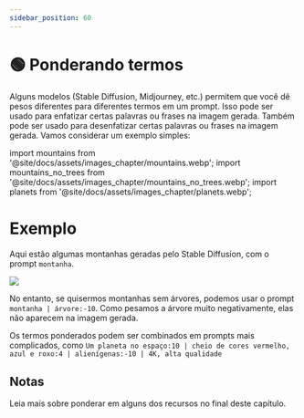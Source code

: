 ```yaml
---
sidebar_position: 60
---
```


# 🟢 Ponderando termos

Alguns modelos (Stable Diffusion, Midjourney, etc.) permitem que você dê pesos diferentes para diferentes termos em um prompt. Isso pode ser usado para enfatizar certas palavras ou frases na imagem gerada. Também pode ser usado para desenfatizar certas palavras ou frases na imagem gerada. Vamos considerar um exemplo simples:

import mountains from '@site/docs/assets/images_chapter/mountains.webp';
import mountains_no_trees from '@site/docs/assets/images_chapter/mountains_no_trees.webp';
import planets from '@site/docs/assets/images_chapter/planets.webp';

# Exemplo

Aqui estão algumas montanhas geradas pelo Stable Diffusion, com o prompt `montanha`.

<div style={{textAlign: 'center'}}>
  <img src={mountains} style={{width: "350px"}}/>
</div>

No entanto, se quisermos montanhas sem árvores, podemos usar o prompt `montanha | árvore:-10`. Como pesamos a árvore muito negativamente, elas não aparecem na imagem gerada.

<div style={{textAlign: 'center'}}>
  <LazyLoadImage src={mountains_no_trees} style={{width: "350px"}} />
</div>

Os termos ponderados podem ser combinados em prompts mais complicados, como 
`Um planeta no espaço:10 | cheio de cores vermelho, azul e roxo:4 | alienígenas:-10 | 4K, alta qualidade`

<div style={{textAlign: 'center'}}>
  <LazyLoadImage src={planets} style={{width: "350px"}} />
</div>

## Notas

Leia mais sobre ponderar em alguns dos recursos no final deste capítulo.